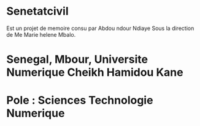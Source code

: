 # Senetatcivil
Est un projet de memoire
consu par Abdou ndour Ndiaye 
Sous la direction de Me Marie helene Mbalo.

# Senegal, Mbour, Universite Numerique Cheikh Hamidou Kane
# Pole : Sciences Technologie Numerique